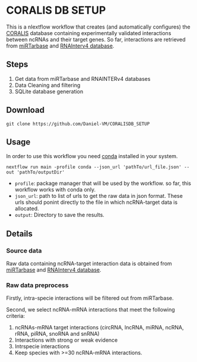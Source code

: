 # CORALIS DB SETUP

This is a nIextflow workflow that creates (and automatically configures) the [CORALIS](https://github.com/Daniel-VM/CORALS) database containing experimentally validated interactions between ncRNAs and their target genes. So far, interactions are retrieved from [miRTarbase]() and [RNAInterv4 database](http://rnainter.org/).

## Steps
1. Get data from miRTarbase and RNAINTERv4 databases
2. Data Cleaning and filtering
3. SQLite database generation

## Download
```console
git clone https://github.com/Daniel-VM/CORALISDB_SETUP
```

## Usage
In order to use this workflow you need [conda](https://www.anaconda.com/products/distribution) installed in your system.

```console
nextflow run main -profile conda --json_url 'pathTo/url_file.json' --out 'pathTo/outputDir'
```
- `profile`: package manager that will be used by the workflow. so far, this workflow works with conda only.
- `json_url`: path to list of urls to get the raw data in json format. These urls should ponint directly to the file in which ncRNA-target data is allocated. 
- `output`: Directory to save the results.


## Details

### Source data
Raw data containing ncRNA-target interaction data is obtained from [miRTarbase]() and [RNAInterv4 database](http://rnainter.org/).

### Raw data preprocess
Firstly, intra-specie interactions will be filtered out from miRTarbase. 

Second, we select ncRNA-mRNA interactions that meet the following criteria:
1. ncRNAs-mRNA target interactions (circRNA, lncRNA, miRNA, ncRNA, rRNA, piRNA, snoRNA and snRNA)
2. Interactions with strong or weak evidence
3. Intrspecie interactions
4. Keep species with >=30 ncRNA-mRNA interactions.

